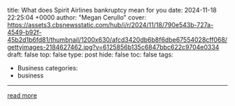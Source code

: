 title: What does Spirit Airlines bankruptcy mean for you
date: 2024-11-18 22:25:04 +0000
author: "Megan Cerullo"
cover: https://assets3.cbsnewsstatic.com/hub/i/r/2024/11/18/790e543b-727a-4549-b92f-45b2d1b6fd81/thumbnail/1200x630/afcd3420db6b8f6dbe67554028cff068/gettyimages-2184627462.jpg?v=6125856b135c6847bbc622c9704e0334
draft: false
top: false
type: post
hide: false
toc: false
tags:
  - Business
categories:
  - business
---



[read more](https://www.cbsnews.com/news/spirit-airlines-bankruptcy-what-it-means-for-you/)
